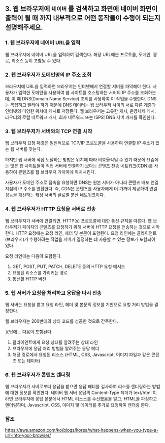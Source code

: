 ## 3. 웹 브라우저에 `네이버` 를 검색하고 화면에 네이버 화면이 출력이 될 때 까지 내부적으로 어떤 동작들이 수행이 되는지 설명해주세요.

### 1. 웹 브라우저에 네이버 URL을 입력

웹 브라우저에 네이버 URL을 입력하여 검색한다. 해당 URL에는 프로토콜, 도메인, 경로, 리소스 등이 포함될 수 있다.

### 2. 웹 브라우저가 도메인명의 IP 주소 조회 

브라우저에 URL을 입력하면 브라우저는 인터넷에서 연결할 서버를 파악해야 한다. 사용자가 입력한 도메인을 사용하여 웹 사이트를 호스팅하는 서버의 IP 주소를 조회하는데, 이 때 DNS(Domain Name Service) 조회를 사용하여 이 작업을 수행한다. DNS는 복잡하고 빨라야 하기 때문에 DNS 데이터는 웹 브라우저 사이의 서로 다른 계층과 인터넷의 다양한 위치에 캐시로 저장된다. 웹 브라우저는 고유한 캐시, 운영체제 캐시, 라우터의 로컬 네트워크 캐시, 회사 네트워크 또는 ISP의 DNS 서버 캐시를 확인한다.



### 3. 웹 브라우저가 서버와의 TCP 연결 시작

웹 브라우저 요청 패킷은 일반적으로 TCP/IP 프로토콜을 사용하여 연결할 IP 주소가 있는 웹 서버를 찾는다.

하지만 웹 서버에 직접 도달하는 방법은 위치에 따라 비효율적일 수 있기 때문에 요즘에는 많은 웹 사이트들이 직접 서버에 연결하기 보다는 콘텐츠 전송 네트워크(CDN)를 사용하여 콘텐츠를 웹 브라우저 가까이에 위치시킨다.

사용자가 도메인 주소로 접속을 요청하면 DNS는 원본 서버가 아니라 콘텐츠 배포 연결 지점의 IP 주소를 반환한다. 즉, CDN은 콘텐츠를 사용자에게 더 가까이 제공하여 연결 성능을 개선하는 캐싱 서버의 글로벌 분산 네트워크이다.



### 4. 웹 브라우저가 HTTP 요청을 서버로 전송

웹 브라우저가 서버에 연결되면, HTTP(s) 프로토콜에 대한 통신 규칙을 따른다. 웹 브라우저가 페이지의 콘텐츠를 요청하기 위해 서버에 HTTP 요청을 전송하는 것으로 시작한다. HTTP 요청에는 요청 라인, 헤더 및 본문이 포함된다. 요청 라인에는 클라이언트(브라우저)가 수행하려는 작업을 서버가 결정하는 데 사용할 수 있는 정보가 포함되어 있다.

요청 라인에는 다음이 포함된다.

1. GET, POST, PUT, PATCH, DELETE 등의 HTTP 요청 메서드
2. 요청된 리소스를 가리키는 경로
3. 통신할 HTTP 버전



### 5. 웹 서버가 요청을 처리하고 응답을 다시 전송

웹 서버는 요청을 받고 요청 라인, 헤더 및 본문의 정보를 기반으로 요청 처리 방법을 결정한다.

웹 브라우저는 200번대의 상태 코드를 성공한 것으로 간주한다.

응답에는 다음이 포함된다.

1. 클라이언트에게 요청 상태를 알려주는 상태 라인
2. 브라우저에 응답 처리 방법을 알려주는 응답 헤더
3. 해당 경로에서 요청된 리소스 (HTML, CSS, Javascript, 이미지 파일과 같은 콘텐츠 또는 데이터)



### 6. 웹 브라우저가 콘텐츠 렌더링

웹 브라우저가 서버로부터 응답을 받으면 응답 헤더를 검사하여 리소를 렌더링하는 방법에 대한 정보를 확인한다. 네이버 웹 서버 응답의 Content-Type 헤더가 text/html 이라면 브라우저에 응답 본문에서 HTML 리소스를 수신했음을 알고, HTML을 파싱하고 렌더링하며, Javascript, CSS, 이미지 및 데이터를 추가로 요청하여 렌더링 한다.





### 참조

https://aws.amazon.com/ko/blogs/korea/what-happens-when-you-type-a-url-into-your-browser/

